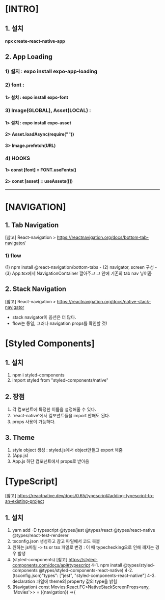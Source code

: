 # [INTRO]

## 1. 설치

#### npx create-react-native-app

## 2. App Loading

### 1) 설치 : expo install expo-app-loading

### 2) font :

#### 1> 설치 : expo install expo-font

### 3) Image(GLOBAL), Asset(LOCAL) :

#### 1> 설치 : expo install expo-asset

#### 2> Asset.loadAsync(require(""))

#### 3> Image.prefetch(URL)

### 4) HOOKS

#### 1> const [font] = FONT.useFonts()

#### 2> const [asset] = useAssets([])

<hr/>

# [NAVIGATION]

## 1. Tab Navigation

[참고] React-navigation > https://reactnavigation.org/docs/bottom-tab-navigator/

### 1) flow

(1) npm install @react-navigation/bottom-tabs - (2) navigator, screen 구성 - (3) App.tsx에서 NavigationContainer 깔아주고 그 안에 기존의 tab nav 넣어줌

## 2. Stack Navigation

[참고] React-navigation > https://reactnavigation.org/docs/native-stack-navigator

- stack navigator이 옵션은 더 많다.
- flow는 동일, 그러나 navigation props를 확인할 것!

# [Styled Components]

## 1. 설치

1. npm i styled-components
2. import styled from "styled-components/native"

## 2. 장점

1. 각 컴포넌트에 특정한 이름을 설정해줄 수 있다.
2. 'react-native'에서 컴포넌트들을 import 안해도 된다.
3. props 사용이 가능하다.

## 3. Theme

1. style object 생성 : styled.js에서 object만들고 export 해줌
2. (App.js) <ThemeProvider theme ={}>
3. App.js 하단 컴포넌트에서 props로 받아옴

# [TypeScript]

[참고] https://reactnative.dev/docs/0.65/typescript#adding-typescript-to-an-existing-project

## 1. 설치

1. yarn add -D typescript @types/jest @types/react @types/react-native @types/react-test-renderer
2. tsconfig.json 생성하고 참고 파일에서 코드 복붙
3. 원하는 js파일 -> ts or tsx 파일로 변경 : 이 때 typechecking으로 인해 깨지는 경우 발생
4. (styled-components) [참고] https://styled-components.com/docs/api#typescript
   4-1. npm install @types/styled-components @types/styled-components-react-native)
   4-2. (tsconfig.json)"types": ["jest", "styled-components-react-native"]
   4-3. declaration 파일에 theme의 property 값의 type을 밝힘
5. (Navigation) const Movies:React.FC<NativeStackScreenProps<any, 'Movies'>> = ({navigation}) =>{
